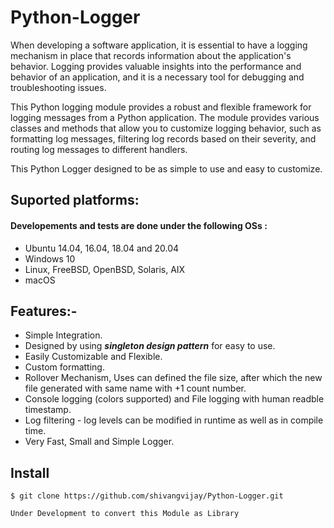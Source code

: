 # Python-Logger
When developing a software application, it is essential to have a logging mechanism in place that records information about the application's behavior. Logging provides valuable insights into the performance and behavior of an application, and it is a necessary tool for debugging and troubleshooting issues.

This Python logging module provides a robust and flexible framework for logging messages from a Python application. The module provides various classes and methods that allow you to customize logging behavior, such as formatting log messages, filtering log records based on their severity, and routing log messages to different handlers.

This Python Logger designed to be as simple to use and easy to customize.

## Suported platforms:
#### Developements and tests are done under the following OSs :
- Ubuntu 14.04, 16.04, 18.04 and 20.04
- Windows 10
- Linux, FreeBSD, OpenBSD, Solaris, AIX
- macOS 

## Features:- 
- Simple Integration.
- Designed by using ***singleton design pattern*** for easy to use.
- Easily Customizable and Flexible. 
- Custom formatting.  
- Rollover Mechanism, Uses can defined the file size, after which the new file generated with same name with +1 count number.
- Console logging (colors supported) and File logging with human readble timestamp.
- Log filtering - log levels can be modified in runtime as well as in compile time.
- Very Fast, Small and Simple Logger.


## Install

``$ git clone https://github.com/shivangvijay/Python-Logger.git `` <br />


```{warning}
Under Development to convert this Module as Library
```







